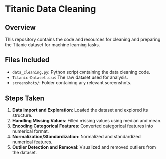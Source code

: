 # Titanic Data Cleaning

## Overview
This repository contains the code and resources for cleaning and preparing the Titanic dataset for machine learning tasks.

## Files Included
- `data_cleaning.py`: Python script containing the data cleaning code.
- `Titanic-Dataset.csv`: The raw dataset used for analysis.
- `screenshots/`: Folder containing any relevant screenshots.

## Steps Taken
1. **Data Import and Exploration**: Loaded the dataset and explored its structure.
2. **Handling Missing Values**: Filled missing values using median and mean.
3. **Encoding Categorical Features**: Converted categorical features into numerical format.
4. **Normalization/Standardization**: Normalized and standardized numerical features.
5. **Outlier Detection and Removal**: Visualized and removed outliers from the dataset.

